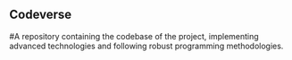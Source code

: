 ## Codeverse
#A repository containing the codebase of the project, implementing advanced technologies and following robust programming methodologies.
 
          
         
    
